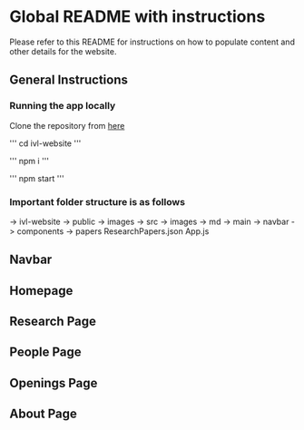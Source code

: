 # Global README with instructions

Please refer to this README for instructions on how to populate content and other details for the website.

## General Instructions

### Running the app locally

Clone the repository from [here](https://github.com/brown-ivl/brown-ivl-website.git)

'''
cd ivl-website
'''

'''
npm i
'''

'''
npm start
'''

### Important folder structure is as follows

-> ivl-website
    -> public
        -> images
    -> src
        -> images
        -> md
            -> main
            -> navbar
        -> components
        -> papers
            ResearchPapers.json
        App.js

## Navbar

## Homepage

## Research Page

## People Page

## Openings Page

## About Page
